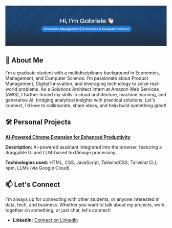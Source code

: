 ![Profile Banner](profile_banner.png)

## 🚀 About Me
I'm a graduate student with a multidisciplinary background in Economics, Management, and Computer Science. I’m passionate about Product Management, Digital Innovation, and leveraging technology to solve real-world problems. As a Solutions Architect Intern at Amazon Web Services (AWS), I further honed my skills in cloud architecture, machine learning, and generative AI, bridging analytical insights with practical solutions. Let's connect, I’d love to collaborate, share ideas, and help build something great!

## 🛠️ Personal Projects
**[AI-Powered Chrome Extension for Enhanced Productivity](https://sizeofbits.github.io/ai_assistant/index.html)**

**Description:** AI-powered assistant integrated into the browser, featuring a draggable UI and LLM-based text/image processing.

**Technologies used:** HTML, CSS, JavaScript, TailwindCSS, Tailwind CLI, npm, LLMs (via Google Cloud).

## 📫 Let's Connect
I'm always up for connecting with other students, or anyone interested in data, tech, and business.  Whether you want to talk about my projects, work together on something, or just chat, let's connect!
*   **LinkedIn:** [Connect on LinkedIn](https://linkedin.com/in/gabriele-mariello)
